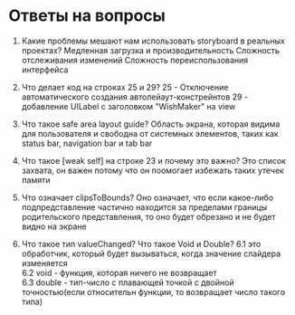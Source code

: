 # Ответы на вопросы

1. Какие проблемы мешают нам использовать storyboard в реальных проектах?
   Медленная загрузка и производительность
   Сложность отслеживания изменений
   Сложность переиспользования интерфейса

2. Что делает код на строках 25 и 29?
   25 - Отключение автоматического создания автолейаут-констрейнтов
   29 - добавление UILabel с заголовком "WishMaker" на view

3. Что такое safe area layout guide?
   Область экрана, которая видима для пользователя и свободна от системных элементов, таких как status bar, navigation bar и tab bar

4. Что такое [weak self] на строке 23 и почему это важно?
   Это список захвата, он важен потому что он поомогает избежать таких утечек памяти

5. Что означает clipsToBounds?
   Оно означает, что если какое-либо подпредставление частично находится за пределами границы родительского представления, то оно будет обрезано и не будет видно на экране

6. Что такое тип valueChanged? Что такое Void и Double?
   6.1 это обработчик, который будет вызываться, когда значение слайдера изменяется <br/>
   6.2 void - функция, которая ничего не возвращает<br/>
   6.3 double - тип-число с плавающей точкой с двойной точностью(если относительн функции, то возвращает число такого типа)<br/>
   
